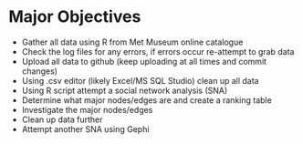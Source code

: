 # Major Objectives

- Gather all data using R from Met Museum online catalogue
 - Check the log files for any errors, if errors occur re-attempt to grab data
 - Upload all data to github (keep uploading at all times and commit changes)
- Using .csv editor (likely Excel/MS SQL Studio) clean up all data
- Using R script attempt a social network analysis (SNA)
 - Determine what major nodes/edges are and create a ranking table
 - Investigate the major nodes/edges
- Clean up data further
 - Attempt another SNA using Gephi